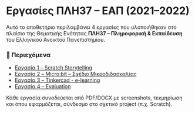 # Εργασίες ΠΛΗ37 – ΕΑΠ (2021–2022)

Αυτό το αποθετήριο περιλαμβάνει 4 εργασίες που υλοποιήθηκαν στο πλαίσιο της Θεματικής Ενότητας **ΠΛΗ37 – Πληροφορική & Εκπαίδευση** του Ελληνικού Ανοικτού Πανεπιστημίου.

### 📂 Περιεχόμενα

- [Εργασία 1 – Scratch Storytelling](./ergasia-1/)
- [Εργασία 2 – Micro:bit – Σχέδιο Μικροδιδασκαλίας](./ergasia-2/)
- [Εργασία 3 – Tinkercad - e-learning](./ergasia-3/)
- [Εργασία 4 – Evaluation](./ergasia-4/)

Κάθε εργασία συνοδεύεται από PDF/DOCX με screenshots, τεκμηρίωση και όπου εφαρμόζεται, σύνδεσμο στο σχετικό project (π.χ. Scratch).
